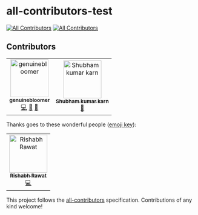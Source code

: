 # all-contributors-test
[![All Contributors](https://img.shields.io/badge/all_contributors-2-orange.svg?style=flat-square)](#contributors)
[![All Contributors](https://img.shields.io/badge/all_contributors-1-orange.svg?style=flat-square)](#contributors)
## Contributors

<!-- ALL-CONTRIBUTORS-LIST:START - Do not remove or modify this section -->
<!-- prettier-ignore -->
<table><tr><td align="center"><a href="https://github.com/genuinebloomer"><img src="https://avatars1.githubusercontent.com/u/49398776?v=4" width="100px;" alt="genuinebloomer"/><br /><sub><b>genuinebloomer</b></sub></a><br /><a href="https://github.com/Rishabh570/all-contributors-test/commits?author=genuinebloomer" title="Code">💻</a> <a href="https://github.com/Rishabh570/all-contributors-test/commits?author=genuinebloomer" title="Documentation">📖</a> <a href="#design-genuinebloomer" title="Design">🎨</a></td><td align="center"><a href="https://github.com/skkarn02"><img src="https://avatars1.githubusercontent.com/u/38033673?v=4" width="100px;" alt="Shubham kumar karn"/><br /><sub><b>Shubham kumar karn</b></sub></a><br /><a href="https://github.com/Rishabh570/all-contributors-test/commits?author=skkarn02" title="Documentation">📖</a></td></tr></table>

<!-- ALL-CONTRIBUTORS-LIST:END -->
Thanks goes to these wonderful people ([emoji key](https://allcontributors.org/docs/en/emoji-key)):

<!-- ALL-CONTRIBUTORS-LIST:START - Do not remove or modify this section -->
<!-- prettier-ignore -->
<table><tr><td align="center"><a href="http://rishabh570.me"><img src="https://avatars0.githubusercontent.com/u/25483260?v=4" width="100px;" alt="Rishabh Rawat"/><br /><sub><b>Rishabh Rawat</b></sub></a><br /><a href="https://github.com/Rishabh570/all-contributors-test/commits?author=rishabh570" title="Code">💻</a></td></tr></table>

<!-- ALL-CONTRIBUTORS-LIST:END -->

This project follows the [all-contributors](https://github.com/all-contributors/all-contributors) specification. Contributions of any kind welcome!
